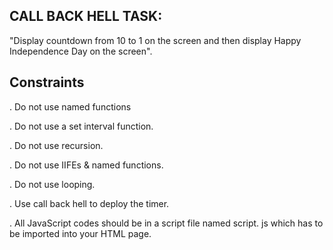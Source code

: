CALL BACK HELL TASK:
--------------------
"Display countdown from 10 to 1 on the screen and then display Happy Independence Day
on the screen".

Constraints
------------
. Do not use named functions

. Do not use a set interval function.

. Do not use recursion.

. Do not use IIFEs & named functions.

. Do not use looping.

. Use call back hell to deploy the timer.

. All JavaScript codes should be in a script file named script. js which has to be
imported into your HTML page.
